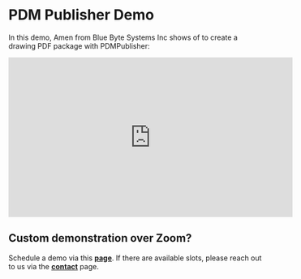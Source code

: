 # PDM Publisher Demo

In this demo, Amen from Blue Byte Systems Inc shows of to create a drawing PDF package with PDMPublisher:

<iframe width="560" height="315" src="https://www.youtube.com/embed/uFiA-7dVWPE?si=m9lVDeZ6Frto_uoc" title="YouTube video player" frameborder="0" allow="accelerometer; autoplay; clipboard-write; encrypted-media; gyroscope; picture-in-picture; web-share" referrerpolicy="strict-origin-when-cross-origin" allowfullscreen></iframe>

## Custom demonstration over Zoom?

Schedule a demo via this **[page](https://calendly.com/bluebyte/pdm-convert-extended-demo-and-qa?back=1)**. If there are available slots, please reach out to us via the **[contact](https://bluebyte.biz/contact)** page. 




